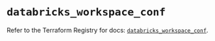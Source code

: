 # `databricks_workspace_conf`

Refer to the Terraform Registry for docs: [`databricks_workspace_conf`](https://registry.terraform.io/providers/databricks/databricks/1.79.1/docs/resources/workspace_conf).
